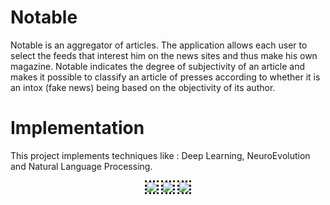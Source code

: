 # Notable
Notable is an aggregator of articles. The application allows each user to select the feeds that interest him on the news sites and thus make his own magazine. Notable indicates the degree of subjectivity of an article and makes it possible to classify an article of presses according to whether it is an intox (fake news) being based on the objectivity of its author.

# Implementation
This project implements techniques like : Deep Learning, NeuroEvolution and Natural Language Processing.

<div align="center">
  <img src="https://github.com/raysr/NeuralOPS/blob/master/resources/screen1.png?raw=true"  style="border-style: dotted;border-color:##0a111c;"></img>
  <img src="https://github.com/raysr/NeuralOPS/blob/master/resources/screen2.png?raw=true"  style="border-style: dotted;border-color:##0a111c;"></img>
 <img src="https://github.com/raysr/NeuralOPS/blob/master/resources/screen3.png?raw=true"  style="border-style: dotted;border-color:##0a111c;"></img>
  </div>